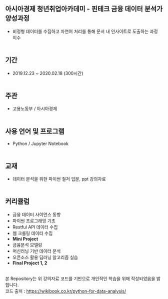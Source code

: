 ## 아시아경제 청년취업아카데미 - 핀테크 금융 데이터 분석가 양성과정
- 비정형 데이터를 수집하고 자연어 처리를 통해 문서 내 인사이트로 도출하는 과정 이수<br><br>

## 기간
- 2019.12.23 ~ 2020.02.18 (300시간)<br><br>
## 주관 
- 고용노동부 / 아시아경제<br><br>

## 사용 언어 및 프로그램 
- Python / Jupyter Notebook<br><br>

## 교재 
- 데이터 분석을 위한 파이썬 철저 입문, ppt 강의자료<br><br>


## 커리큘럼


  - 금융 데이터 사이언스 동향
  - 파이썬 프로그래밍 기초
  - Restful API 데이터 수집
  - 웹 크롤링 데이터 수집
  - **Mini Project**
  - 금융분석 모델링
  - 머신러닝 기반 데이터 분석
  - 오픈소스 활용 딥러닝 알고리즘 실습
  - **Final Project 1, 2**<br><br>


본 Repository는 위 강의자료 코드를 기반으로 개인적인 학습을 위해 작성되었음을 밝힙니다.<br>
코드 출처 : <https://wikibook.co.kr/python-for-data-analysis/>
